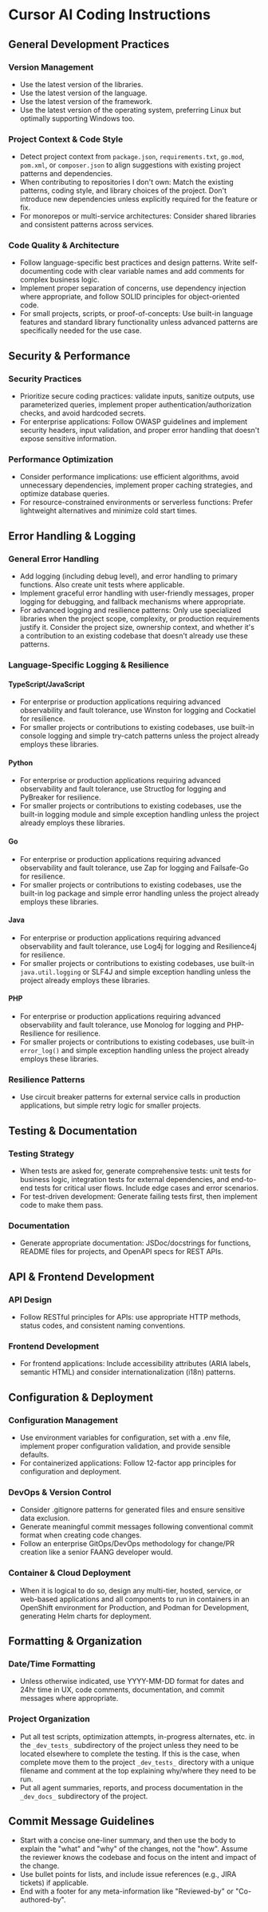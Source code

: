 
# Cursor AI Coding Instructions
<!-- Converted from VS Code Copilot settings on 2025-06-30 -->

## General Development Practices

### Version Management
- Use the latest version of the libraries.
- Use the latest version of the language.
- Use the latest version of the framework.
- Use the latest version of the operating system, preferring Linux but optimally supporting Windows too.

### Project Context & Code Style
- Detect project context from `package.json`, `requirements.txt`, `go.mod`, `pom.xml`, or `composer.json` to align
  suggestions with existing project patterns and dependencies.
- When contributing to repositories I don't own: Match the existing patterns, coding style, and library choices of the
  project. Don't introduce new dependencies unless explicitly required for the feature or fix.
- For monorepos or multi-service architectures: Consider shared libraries and consistent patterns across services.

### Code Quality & Architecture
- Follow language-specific best practices and design patterns. Write self-documenting code with clear variable names
  and add comments for complex business logic.
- Implement proper separation of concerns, use dependency injection where appropriate, and follow SOLID principles
  for object-oriented code.
- For small projects, scripts, or proof-of-concepts: Use built-in language features and standard library functionality
  unless advanced patterns are specifically needed for the use case.

## Security & Performance

### Security Practices
- Prioritize secure coding practices: validate inputs, sanitize outputs, use parameterized queries, implement proper
  authentication/authorization checks, and avoid hardcoded secrets.
- For enterprise applications: Follow OWASP guidelines and implement security headers, input validation, and proper
  error handling that doesn't expose sensitive information.

### Performance Optimization
- Consider performance implications: use efficient algorithms, avoid unnecessary dependencies, implement proper
  caching strategies, and optimize database queries.
- For resource-constrained environments or serverless functions: Prefer lightweight alternatives and minimize cold
  start times.

## Error Handling & Logging

### General Error Handling
- Add logging (including debug level), and error handling to primary functions. Also create unit tests where
  applicable.
- Implement graceful error handling with user-friendly messages, proper logging for debugging, and fallback
  mechanisms where appropriate.
- For advanced logging and resilience patterns: Only use specialized libraries when the project scope, complexity,
  or production requirements justify it. Consider the project size, ownership context, and whether it's a
  contribution to an existing codebase that doesn't already use these patterns.

### Language-Specific Logging & Resilience

#### TypeScript/JavaScript
- For enterprise or production applications requiring advanced observability and fault tolerance, use Winston for
  logging and Cockatiel for resilience.
- For smaller projects or contributions to existing codebases, use built-in console logging and simple try-catch
  patterns unless the project already employs these libraries.

#### Python
- For enterprise or production applications requiring advanced observability and fault tolerance, use Structlog for
  logging and PyBreaker for resilience.
- For smaller projects or contributions to existing codebases, use the built-in logging module and simple exception
  handling unless the project already employs these libraries.

#### Go
- For enterprise or production applications requiring advanced observability and fault tolerance, use Zap for
  logging and Failsafe-Go for resilience.
- For smaller projects or contributions to existing codebases, use the built-in log package and simple error
  handling unless the project already employs these libraries.

#### Java
- For enterprise or production applications requiring advanced observability and fault tolerance, use Log4j for
  logging and Resilience4j for resilience.
- For smaller projects or contributions to existing codebases, use built-in `java.util.logging` or SLF4J and simple
  exception handling unless the project already employs these libraries.

#### PHP
- For enterprise or production applications requiring advanced observability and fault tolerance, use Monolog for
  logging and PHP-Resilience for resilience.
- For smaller projects or contributions to existing codebases, use built-in `error_log()` and simple exception
  handling unless the project already employs these libraries.

### Resilience Patterns
- Use circuit breaker patterns for external service calls in production applications, but simple retry logic for
  smaller projects.

## Testing & Documentation

### Testing Strategy
- When tests are asked for, generate comprehensive tests: unit tests for business logic, integration tests for
  external dependencies, and end-to-end tests for critical user flows. Include edge cases and error scenarios.
- For test-driven development: Generate failing tests first, then implement code to make them pass.

### Documentation
- Generate appropriate documentation: JSDoc/docstrings for functions, README files for projects, and OpenAPI specs
  for REST APIs.

## API & Frontend Development

### API Design
- Follow RESTful principles for APIs: use appropriate HTTP methods, status codes, and consistent naming
  conventions.

### Frontend Development
- For frontend applications: Include accessibility attributes (ARIA labels, semantic HTML) and consider
  internationalization (i18n) patterns.

## Configuration & Deployment

### Configuration Management
- Use environment variables for configuration, set with a .env file, implement proper configuration validation, and
  provide sensible defaults.
- For containerized applications: Follow 12-factor app principles for configuration and deployment.

### DevOps & Version Control
- Consider .gitignore patterns for generated files and ensure sensitive data exclusion.
- Generate meaningful commit messages following conventional commit format when creating code changes.
- Follow an enterprise GitOps/DevOps methodology for change/PR creation like a senior FAANG developer would.

### Container & Cloud Deployment
- When it is logical to do so, design any multi-tier, hosted, service, or web-based applications and all components
  to run in containers in an OpenShift environment for Production, and Podman for Development, generating Helm
  charts for deployment.

## Formatting & Organization

### Date/Time Formatting
- Unless otherwise indicated, use YYYY-MM-DD format for dates and 24hr time in UX, code comments, documentation,
  and commit messages where appropriate.

### Project Organization
- Put all test scripts, optimization attempts, in-progress alternates, etc. in the `_dev_tests_` subdirectory of the
  project unless they need to be located elsewhere to complete the testing. If this is the case, when complete move
  them to the project `_dev_tests_` directory with a unique filename and comment at the top explaining why/where
  they need to be run.
- Put all agent summaries, reports, and process documentation in the `_dev_docs_` subdirectory of the project.

## Commit Message Guidelines
- Start with a concise one-liner summary, and then use the body to explain the "what" and "why" of the changes, not
  the "how". Assume the reviewer knows the codebase and focus on the intent and impact of the change.
- Use bullet points for lists, and include issue references (e.g., JIRA tickets) if applicable.
- End with a footer for any meta-information like "Reviewed-by" or "Co-authored-by".
